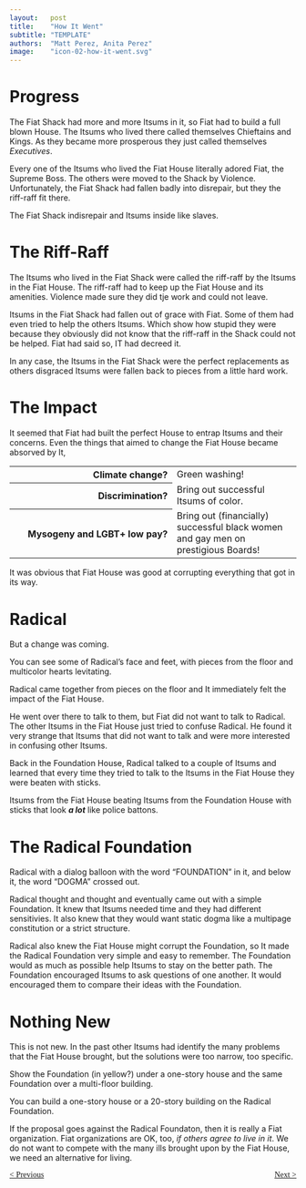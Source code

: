 ```yaml
---
layout:   post
title:    "How It Went"
subtitle: "TEMPLATE"
authors:  "Matt Perez, Anita Perez"
image:    "icon-02-how-it-went.svg"
---
```


<div style='display:none; '>
 <p>How their story continues&hellip;</p>
</div>

<h1>Progress</h1>
 <p>The Fiat Shack had more and more Itsums in it, so Fiat had to build a full blown House. The Itsums who lived there called themselves Chieftains and Kings. As they became more prosperous they just called themselves <em>Executives</em>.</p>
 <p>Every one of the Itsums who lived the Fiat House literally adored Fiat, the Supreme Boss. The others were moved to the Shack by Violence. Unfortunately, the Fiat Shack had fallen badly into disrepair, but they the riff-raff fit there.</p>
  <div class="_illustration">The Fiat Shack indisrepair and Itsums inside like slaves.</div>

<h1>The Riff-Raff</h1>
 <p>The Itsums who lived in the Fiat Shack were called the riff-raff by the Itsums in the Fiat House. The riff-raff had to keep up the Fiat House and its amenities. Violence made sure they did tje work and could not leave.</p>
 <p>Itsums in the Fiat Shack had fallen out of grace with Fiat. Some of them had even tried to help the others Itsums. Which show how stupid they were  because they obviously did not know that the riff-raff in the Shack could not be helped. Fiat had said so, IT had decreed it.</p>
 <p>In any case, the Itsums in the Fiat Shack were the perfect replacements as others disgraced Itsums were fallen back to pieces from a little hard work.</p>

<h1>The Impact</h1>
 <p>It seemed that Fiat had built the perfect House to entrap Itsums and their concerns. Even the things that aimed to change the Fiat House became absorved by It,</p>
  <table>
   <tr>
    <th style="text-align:top; text-align:right; width:25ch; ">
     Climate change?
    </th>
    <td>
     Green washing!
    </td>
   </tr>
   <tr>
    <th style="text-align:top; text-align:right; width:25ch; ">
     Discrimination?
    </th>
    <td>
     Bring out successful Itsums of color.
    </td>
   </tr>
   <tr>
    <th style="text-align:top; text-align:right; width:25ch; ">
     Mysogeny and LGBT+ low pay?
    </th>
    <td>
     Bring out (financially) successful black women and gay men on prestigious Boards!
    </td>
   </tr>
  </table>
 <p>It was obvious that Fiat House was good at corrupting everything that got in its way.</p>

<h1>Radical</h1>
 <p>But a change was coming.</p>
  <div class="_illustration">You can see some of Radical&rsquo;s face and feet, with pieces from the floor and multicolor hearts levitating.</div>
 <p>Radical came together from pieces on the floor and It immediately felt the impact of the Fiat House.</p>
 <p>He went over there to talk to them, but Fiat did not want to talk to Radical. The other Itsums in the Fiat House just tried to confuse Radical. He found it very strange that Itsums that did not want to talk and were more interested in confusing other Itsums.</p>
 <p>Back in the Foundation House, Radical talked to a couple of Itsums and learned that every time they tried to talk to the Itsums in the Fiat House they were beaten with sticks.</p>
  <div class="_illustration">Itsums from the Fiat House beating Itsums from the Foundation House with sticks that look <strong><em>a lot</em></strong> like police battons.</div>

<h1>The Radical Foundation</h1>
  <div class="_illustration">Radical with a dialog balloon with the word &ldquo;FOUNDATION&rdquo; in it, and below it, the word &ldquo;DOGMA&rdquo; crossed out.</div>
 <p>Radical thought and thought and eventually came out with a simple Foundation. It knew that Itsums needed time and they had different sensitivies. It also knew that they would want static dogma like a multipage constitution or a strict structure.</p>
 <p>Radical also knew the Fiat House might corrupt the Foundation, so It made the Radical Foundation very simple and easy to remember. The Foundation would as much as possible help Itsums to stay on the better path. The Foundation encouraged Itsums to ask questions of one another. It would encouraged them to compare their ideas with the Foundation.</p>

<h1>Nothing New</h1>
 <p>This is not new. In the past other Itsums had identify the many problems that the Fiat House brought, but the solutions were too narrow, too specific.</p>
  <div class="_illustration">Show the Foundation (in yellow?) under a one-story house and the same Foundation over a multi-floor building.</div>
 <p>You can build a one-story house or a 20-story building on the Radical Foundation.</p>
 <p>If the proposal goes against the Radical Foundaton, then it is really a Fiat organization. Fiat organizations are OK, too, <em>if others agree to live in it</em>. We do not want to compete with the many ills brought upon by the Fiat House, we need an alternative for living.</p>
 
<div style="margin-bottom:1in; font-family: American Typewriter, serif; ">
 <span style="float:left; "> <a href="https://radicalcompanies.com/2024/08/03/how-it-started"> &lt; Previous</a></span>
 <span style="float:right; "><a href="https://radicalcompanies.com/2024/08/06/how-it-ended-up">Next &gt;</a>    </span>
</div>